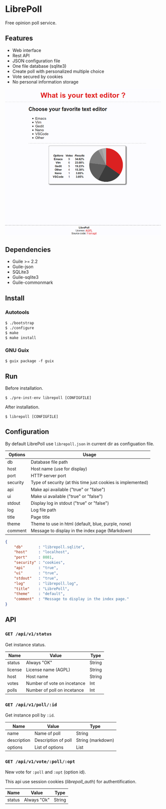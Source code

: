 LibrePoll
=========

Free opinion poll service.


## Features

 - Web interface
 - Rest API
 - JSON configuration file
 - One file database (sqlite3)
 - Create poll with personalized multiple choice
 - Vote secured by cookies
 - No personal information storage

![example](/doc/example.png)


## Dependencies

 - Guile >= 2.2
 - Guile-json
 - SQLite3
 - Guile-sqlite3
 - Guile-commonmark


## Install

### Autotools

```shell
$ ./bootstrap
$ ./configure
$ make
$ make install
```

### GNU Guix

```shell
$ guix package -f guix
```


## Run

Before installation.

```shell
$ ./pre-inst-env librepoll [CONFIGFILE]
```

After installation.

```shell
$ librepoll [CONFIGFILE]
```


## Configuration

By default LibrePoll use `librepoll.json` in current dir as
configuation file.

| Options  | Usage                                                       |
|----------|-------------------------------------------------------------|
| db       | Database file path                                          |
| host     | Host name (use for display)                                 |
| port     | HTTP server port                                            |
| security | Type of security (at this time just cookies is implemented) |
| api      | Make api available ("true" or "false")                      |
| ui       | Make ui available ("true" or "false")                       |
| stdout   | Display log in stdout ("true" or "false")                   |
| log      | Log file path                                               |
| title    | Page title                                                  |
| theme    | Theme to use in html (default, blue, purple, none)          |
| comment  | Message to display in the index page (Markdown)             |


```json
{
    "db"       : "librepoll.sqlite",
    "host"     : "localhost",
    "port"     : 8081,
    "security" : "cookies",
    "api"      : "true",
    "ui"       : "true",
    "stdout"   : "true",
    "log"      : "librepoll.log",
    "title"    : "LibrePoll",
    "theme"    : "default",
    "comment"  : "Message to display in the index page."
}
```

## API

### `GET /api/v1/status`

Get instance status.

| Name    | Value                       | Type   |
|---------|-----------------------------|--------|
| status  | Always "OK"                 | String |
| license | License name (AGPL)         | String |
| host    | Host name                   | String |
| votes   | Number of vote on incetance | Int    |
| polls   | Number of poll on incetance | Int    |

### `GET /api/v1/poll/:id`

Get instance poll by `:id`.

| Name        | Value               | Type              |
|-------------|---------------------|-------------------|
| name        | Name of poll        | String            |
| description | Description of poll | String (markdown) |
| options     | List of options     | List              |

### `GET /api/v1/vote/:poll/:opt`

New vote for `:poll` and `:opt` (option id).

This api use session cookies (*librepoll_auth*) for authentification.

| Name   | Value       | Type   |
|--------|-------------|--------|
| status | Always "Ok" | String |
